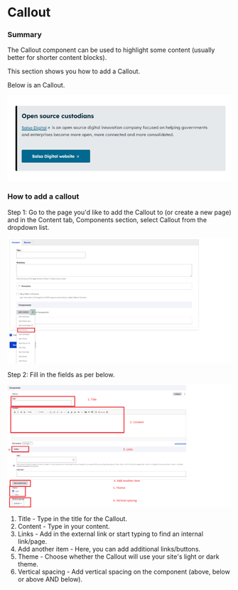 # Callout

### Summary&#x20;

The Callout component can be used to highlight some content (usually better for shorter content blocks).&#x20;

This section shows you how to add a Callout.&#x20;

Below is an Callout.

![](<../../.gitbook/assets/image (99).png>)

### How to add a callout

Step 1: Go to the page you'd like to add the Callout to (or create a new page) and in the Content tab, Components section, select Callout from the dropdown list.&#x20;

![](<../../.gitbook/assets/image (42).png>)

Step 2: Fill in the fields as per below.

![](<../../.gitbook/assets/image (24).png>)

1. Title - Type in the title for the Callout.
2. Content - Type in your content.
3. Links - Add in the external link or start typing to find an internal link/page.&#x20;
4. Add another item - Here, you can add additional links/buttons.
5. Theme - Choose whether the Callout will use your site's light or dark theme.
6. Vertical spacing - Add vertical spacing on the component (above, below or above AND below).

